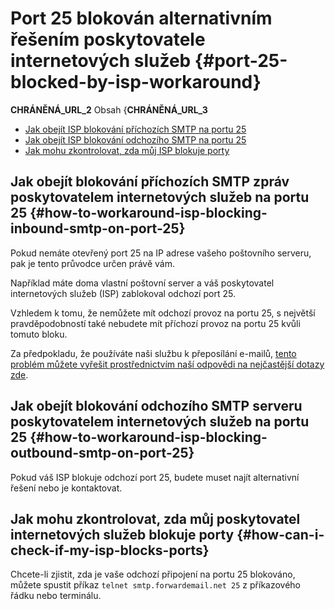 # Port 25 blokován alternativním řešením poskytovatele internetových služeb {#port-25-blocked-by-isp-workaround}

__CHRÁNĚNÁ_URL_2__ Obsah {__CHRÁNĚNÁ_URL_3__

* [Jak obejít ISP blokování příchozích SMTP na portu 25](#how-to-workaround-isp-blocking-inbound-smtp-on-port-25)
* [Jak obejít ISP blokování odchozího SMTP na portu 25](#how-to-workaround-isp-blocking-outbound-smtp-on-port-25)
* [Jak mohu zkontrolovat, zda můj ISP blokuje porty](#how-can-i-check-if-my-isp-blocks-ports)

## Jak obejít blokování příchozích SMTP zpráv poskytovatelem internetových služeb na portu 25 {#how-to-workaround-isp-blocking-inbound-smtp-on-port-25}

Pokud nemáte otevřený port 25 na IP adrese vašeho poštovního serveru, pak je tento průvodce určen právě vám.

Například máte doma vlastní poštovní server a váš poskytovatel internetových služeb (ISP) zablokoval odchozí port 25.

Vzhledem k tomu, že nemůžete mít odchozí provoz na portu 25, s největší pravděpodobností také nebudete mít příchozí provoz na portu 25 kvůli tomuto bloku.

Za předpokladu, že používáte naši službu k přeposílání e-mailů, [tento problém můžete vyřešit prostřednictvím naší odpovědi na nejčastější dotazy zde](/faq#can-i-forward-emails-to-ports-other-than-25-eg-if-my-isp-has-blocked-port-25).

## Jak obejít blokování odchozího SMTP serveru poskytovatelem internetových služeb na portu 25 {#how-to-workaround-isp-blocking-outbound-smtp-on-port-25}

Pokud váš ISP blokuje odchozí port 25, budete muset najít alternativní řešení nebo je kontaktovat.

## Jak mohu zkontrolovat, zda můj poskytovatel internetových služeb blokuje porty {#how-can-i-check-if-my-isp-blocks-ports}

Chcete-li zjistit, zda je vaše odchozí připojení na portu 25 blokováno, můžete spustit příkaz `telnet smtp.forwardemail.net 25` z příkazového řádku nebo terminálu.